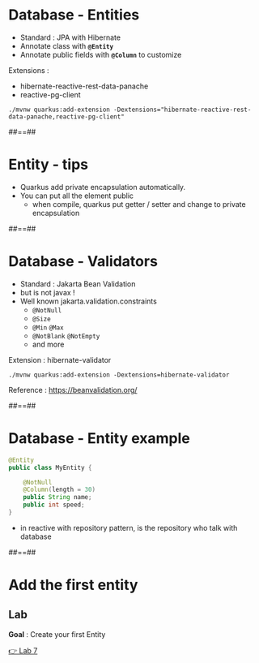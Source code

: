 <!-- .slide: class="with-code" -->
# Database - Entities

- Standard : JPA with Hibernate
- Annotate class with **```@Entity```**
- Annotate public fields with **```@Column```** to customize

Extensions :
- hibernate-reactive-rest-data-panache
- reactive-pg-client
```shell
./mvnw quarkus:add-extension -Dextensions="hibernate-reactive-rest-data-panache,reactive-pg-client"
```
##==##
<!-- .slide: class="with-code" -->
# Entity - tips

- Quarkus add private encapsulation automatically.
- You can put all the element public
  - when compile, quarkus put getter / setter and change to private encapsulation

<!-- .element: class="credits" -->

##==##
<!-- .slide: class="with-code" -->
# Database - Validators
- Standard : Jakarta Bean Validation
- but is not javax !
- Well known jakarta.validation.constraints
  - ```@NotNull```
  - ```@Size```
  - ```@Min``` ```@Max```
  - ```@NotBlank``` ```@NotEmpty```
  - and more

Extension : hibernate-validator
```shell
./mvnw quarkus:add-extension -Dextensions=hibernate-validator
```

Reference : https://beanvalidation.org/
<!-- .element: class="credits" -->

##==##
<!-- .slide: class="with-code" -->
# Database - Entity example

```java
@Entity
public class MyEntity {

    @NotNull
    @Column(length = 30)
    public String name;
    public int speed;
}
```

* in reactive with repository pattern, is the repository who talk with database

##==##
<!-- .slide: class="exercice" -->
# Add the first entity
## Lab

**Goal** : Create your first Entity

[👉 Lab 7](https://github.com/sfeir-open-source/sfeir-school-quarkus/blob/main/steps/02.02-database-reactive/README.md)
